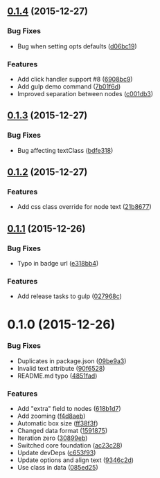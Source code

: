 <a name="0.1.4"></a>
## [0.1.4](https://github.com/ErikGartner/dtree/compare/0.1.3...v0.1.4) (2015-12-27)


### Bug Fixes

* Bug when setting opts defaults ([d06bc19](https://github.com/ErikGartner/dtree/commit/d06bc19))

### Features

* Add click handler support #8 ([6908bc9](https://github.com/ErikGartner/dtree/commit/6908bc9))
* Add gulp demo command ([7b01f6d](https://github.com/ErikGartner/dtree/commit/7b01f6d))
* Improved separation between nodes ([c001db3](https://github.com/ErikGartner/dtree/commit/c001db3))



<a name="0.1.3"></a>
## [0.1.3](https://github.com/ErikGartner/dtree/compare/0.1.2...v0.1.3) (2015-12-27)


### Bug Fixes

* Bug affecting textClass ([bdfe318](https://github.com/ErikGartner/dtree/commit/bdfe318))



<a name="0.1.2"></a>
## [0.1.2](https://github.com/ErikGartner/dtree/compare/0.1.1...v0.1.2) (2015-12-27)


### Features

* Add css class override for node text ([21b8677](https://github.com/ErikGartner/dtree/commit/21b8677))



<a name="0.1.1"></a>
## [0.1.1](https://github.com/ErikGartner/dtree/compare/0.1.0...v0.1.1) (2015-12-26)


### Bug Fixes

* Typo in badge url ([e318bb4](https://github.com/ErikGartner/dtree/commit/e318bb4))

### Features

* Add release tasks to gulp ([027968c](https://github.com/ErikGartner/dtree/commit/027968c))



<a name="0.1.0"></a>
# 0.1.0 (2015-12-26)


### Bug Fixes

* Duplicates in package.json ([09be9a3](https://github.com/ErikGartner/dtree/commit/09be9a3))
* Invalid text attribute ([90f6528](https://github.com/ErikGartner/dtree/commit/90f6528))
* README.md typo ([4851fad](https://github.com/ErikGartner/dtree/commit/4851fad))

### Features

* Add "extra" field to nodes ([618b1d7](https://github.com/ErikGartner/dtree/commit/618b1d7))
* Add zooming ([f4d8aeb](https://github.com/ErikGartner/dtree/commit/f4d8aeb))
* Automatic box size ([ff38f3f](https://github.com/ErikGartner/dtree/commit/ff38f3f))
* Changed data format ([1591875](https://github.com/ErikGartner/dtree/commit/1591875))
* Iteration zero ([30899eb](https://github.com/ErikGartner/dtree/commit/30899eb))
* Switched core foundation ([ac23c28](https://github.com/ErikGartner/dtree/commit/ac23c28))
* Update devDeps ([c653f93](https://github.com/ErikGartner/dtree/commit/c653f93))
* Update options and align text ([9346c2d](https://github.com/ErikGartner/dtree/commit/9346c2d))
* Use class in data ([085ed25](https://github.com/ErikGartner/dtree/commit/085ed25))



